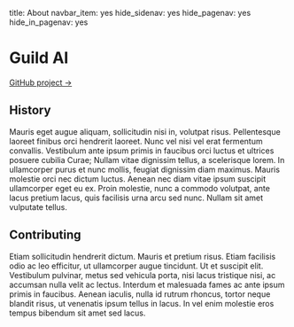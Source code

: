 title: About
navbar_item: yes
hide_sidenav: yes
hide_pagenav: yes
hide_in_pagenav: yes

# Guild AI

[GitHub project ->](https://github.com/guildai/guild)

## History

Mauris eget augue aliquam, sollicitudin nisi in, volutpat
risus. Pellentesque laoreet finibus orci hendrerit laoreet. Nunc vel
nisi vel erat fermentum convallis. Vestibulum ante ipsum primis in
faucibus orci luctus et ultrices posuere cubilia Curae; Nullam vitae
dignissim tellus, a scelerisque lorem. In ullamcorper purus et nunc
mollis, feugiat dignissim diam maximus. Mauris molestie orci nec
dictum luctus. Aenean nec diam vitae ipsum suscipit ullamcorper eget
eu ex. Proin molestie, nunc a commodo volutpat, ante lacus pretium
lacus, quis facilisis urna arcu sed nunc. Nullam sit amet vulputate
tellus.

## Contributing

Etiam sollicitudin hendrerit dictum. Mauris et pretium risus. Etiam
facilisis odio ac leo efficitur, ut ullamcorper augue tincidunt. Ut et
suscipit elit. Vestibulum pulvinar, metus sed vehicula porta, nisi
lacus tristique nisi, ac accumsan nulla velit ac lectus. Interdum et
malesuada fames ac ante ipsum primis in faucibus. Aenean iaculis,
nulla id rutrum rhoncus, tortor neque blandit risus, ut venenatis
ipsum tellus in lacus. In vel enim molestie eros tempus bibendum sit
amet sed lacus.
